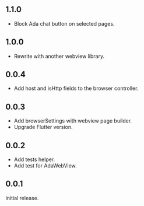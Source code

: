 ## 1.1.0

- Block Ada chat button on selected pages.

## 1.0.0

- Rewrite with another webview library.

## 0.0.4

- Add host and isHttp fields to the browser controller.

## 0.0.3

- Add browserSettings with webview page builder.
- Upgrade Flutter version.

## 0.0.2

- Add tests helper.
- Add test for AdaWebView.

## 0.0.1

Initial release.
